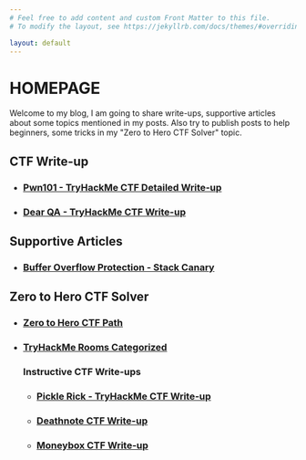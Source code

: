 ```yaml
---
# Feel free to add content and custom Front Matter to this file.
# To modify the layout, see https://jekyllrb.com/docs/themes/#overriding-theme-defaults

layout: default
---
```

# HOMEPAGE

Welcome to my blog, I am going to share write-ups, supportive articles about some topics mentioned in my posts. Also try to publish posts to help beginners, some tricks in my "Zero to Hero CTF Solver" topic.

## CTF Write-up

*   ### [Pwn101 - TryHackMe CTF Detailed Write-up](/Pwn101-TryHackMe-CTF-Writeup)

*   ### [Dear QA - TryHackMe CTF Write-up](/Dear-QA-TryHackMe-CTF-Writeup)

## Supportive Articles

*   ### [Buffer Overflow Protection - Stack Canary](/Buffer-Overflow-Protection-Stack-Canary)

## Zero to Hero CTF Solver

*   ### [Zero to Hero CTF Path](https://docs.google.com/spreadsheets/d/1t2Yd7NIgrYfwUfkG8yhggPkiFqvBnUUsh6vd22ymPnA/edit?usp=sharing)
*   ### [TryHackMe Rooms Categorized](https://sm4rty.medium.com/free-350-tryhackme-rooms-f3b7b2954b8d)

    ### Instructive CTF Write-ups
    * ### [Pickle Rick - TryHackMe CTF Write-up](/Pickle-Rick-TryHackMe-CTF-Writeup/)
    * ### [Deathnote CTF Write-up](/Deathnote-CTF-Writeup/)
    * ### [Moneybox CTF Write-up](/Moneybox-CTF-Writeup/)